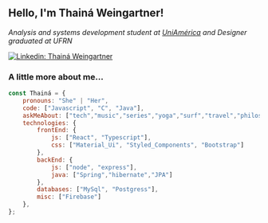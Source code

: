 <h2> Hello, I'm Thainá Weingartner!</h2>

<p><em>Analysis and systems development student at <a href="https://uniamerica.br/boulevard/graduacao/analise-e-desenvolvimento-de-sistemas">UniAmérica</a> and Designer graduated at UFRN</br> 
</em></p>

[![Linkedin: Thainá Weingartner](https://img.shields.io/badge/thaina-weingartner-blue?style=flat-square&logo=Linkedin&logoColor=white&link=https://www.linkedin.com/in/thaina-weingartner/)](https://www.linkedin.com/in/thainachagas/)

### A little more about me...  

```javascript
const Thainá = {
    pronouns: "She" | "Her",
    code: ["Javascript", "C", "Java"],
    askMeAbout: ["tech","music","series","yoga","surf","travel","philosophy","psychology"],
    technologies: {
        frontEnd: {
            js: ["React", "Typescript"],
            css: ["Material_Ui", "Styled_Components", "Bootstrap"]
        },
        backEnd: {
            js: ["node", "express"],
            java: ["Spring","hibernate","JPA"]
        },
        databases: ["MySql", "Postgress"],
        misc: ["Firebase"]
    },
};
```
